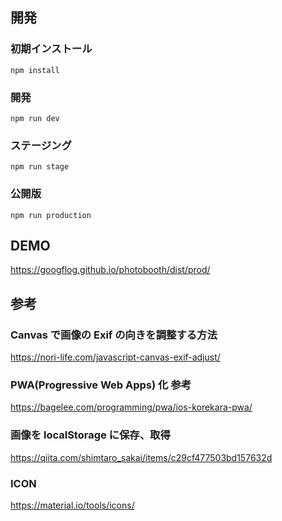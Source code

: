 ## 開発

### 初期インストール

`npm install`

<!-- `gulp dev-pc` -->
<!-- `gulp dev-sp` -->

### 開発

`npm run dev`

### ステージング

`npm run stage`

### 公開版

`npm run production`

## DEMO

<https://googflog.github.io/photobooth/dist/prod/>

## 参考

### Canvas で画像の Exif の向きを調整する方法

<https://nori-life.com/javascript-canvas-exif-adjust/>

### PWA(Progressive Web Apps) 化 参考

<https://bagelee.com/programming/pwa/ios-korekara-pwa/>

### 画像を localStorage に保存、取得

<https://qiita.com/shimtaro_sakai/items/c29cf477503bd157632d>

### ICON

<https://material.io/tools/icons/>
